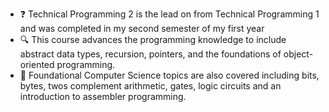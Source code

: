 - ❓ Technical Programming 2 is the lead on from Technical Programming 1 and was completed in my second semester of my first year
- 🔍 This course advances the programming knowledge to include abstract data types, recursion, pointers, and the foundations of object-oriented programming.
- 🏫 Foundational Computer Science topics are also covered including bits, bytes, twos complement arithmetic, gates, logic circuits and an introduction to assembler programming.
